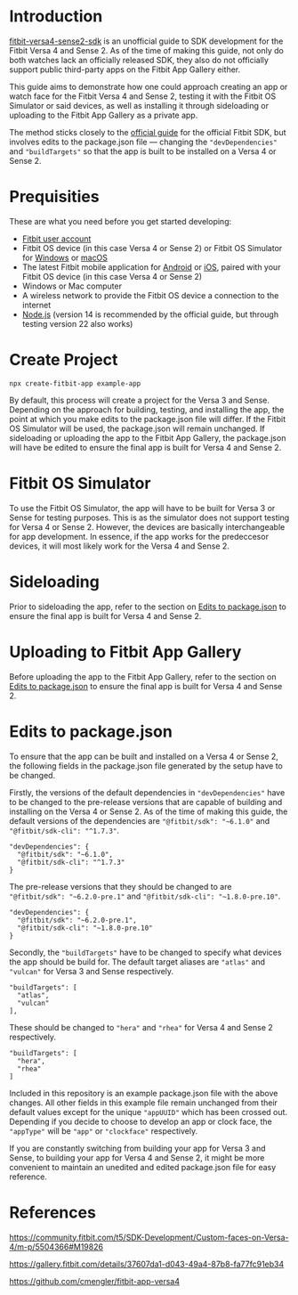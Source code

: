 # Introduction

[fitbit-versa4-sense2-sdk](https://github.com/yeohongred/fitbit-versa4-sense2-sdk) is an unofficial guide to SDK development for the Fitbit Versa 4 and Sense 2. As of the time of making this guide, not only do both watches lack an officially released SDK, they also do not officially support public third-party apps on the Fitbit App Gallery either.

This guide aims to demonstrate how one could approach creating an app or watch face for the Fitbit Versa 4 and Sense 2, testing it with the Fitbit OS Simulator or said devices, as well as installing it through sideloading or uploading to the Fitbit App Gallery as a private app.

The method sticks closely to the [official guide](https://dev.fitbit.com/getting-started/) for the official Fitbit SDK, but involves edits to the package.json file — changing the `"devDependencies"` and `"buildTargets"` so that the app is built to be installed on a Versa 4 or Sense 2.

# Prequisities

These are what you need before you get started developing:

- [Fitbit user account](https://www.fitbit.com/signup)
- Fitbit OS device (in this case Versa 4 or Sense 2) or Fitbit OS Simulator for [Windows](https://simulator-updates.fitbit.com/download/stable/win) or [macOS](https://simulator-updates.fitbit.com/download/stable/mac)
- The latest Fitbit mobile application for [Android](http://play.google.com/store/apps/details?id=com.fitbit.FitbitMobile) or [iOS](http://itunes.apple.com/us/app/fitbit-activity-calorie-tracker/id462638897?mt=8&uo=4), paired with your Fitbit OS device (in this case Versa 4 or Sense 2)
- Windows or Mac computer
- A wireless network to provide the Fitbit OS device a connection to the internet
- [Node.js](https://nodejs.org/) (version 14 is recommended by the official guide, but through testing version 22 also works)

# Create Project

```
npx create-fitbit-app example-app
```

By default, this process will create a project for the Versa 3 and Sense. Depending on the approach for building, testing, and installing the app, the point at which you make edits to the package.json file will differ. If the Fitbit OS Simulator will be used, the package.json will remain unchanged. If sideloading or uploading the app to the Fitbit App Gallery, the package.json will have be edited to ensure the final app is built for Versa 4 and Sense 2.

# Fitbit OS Simulator

To use the Fitbit OS Simulator, the app will have to be built for Versa 3 or Sense for testing purposes. This is as the simulator does not support testing for Versa 4 or Sense 2. However, the devices are basically interchangeable for app development. In essence, if the app works for the predeccesor devices, it will most likely work for the Versa 4 and Sense 2.

# Sideloading

Prior to sideloading the app, refer to the section on [Edits to package.json](#edits-to-package.json) to ensure the final app is built for Versa 4 and Sense 2.

# Uploading to Fitbit App Gallery

Before uploading the app to the Fitbit App Gallery, refer to the section on [Edits to package.json](#edits-to-package.json) to ensure the final app is built for Versa 4 and Sense 2.

# Edits to package.json

To ensure that the app can be built and installed on a Versa 4 or Sense 2, the following fields in the package.json file generated by the setup have to be changed.

Firstly, the versions of the default dependencies in `"devDependencies"` have to be changed to the pre-release versions that are capable of building and installing on the Versa 4 or Sense 2. As of the time of making this guide, the default versions of the dependencies are `"@fitbit/sdk": "~6.1.0"` and `"@fitbit/sdk-cli": "^1.7.3"`.

```
"devDependencies": {
  "@fitbit/sdk": "~6.1.0",
  "@fitbit/sdk-cli": "^1.7.3"
}
```

The pre-release versions that they should be changed to are `"@fitbit/sdk": "~6.2.0-pre.1"` and `"@fitbit/sdk-cli": "~1.8.0-pre.10"`.

```
"devDependencies": {
  "@fitbit/sdk": "~6.2.0-pre.1",
  "@fitbit/sdk-cli": "~1.8.0-pre.10"
}
```

Secondly, the `"buildTargets"` have to be changed to specify what devices the app should be build for. The default target aliases are `"atlas"` and `"vulcan"` for Versa 3 and Sense respectively.

```
"buildTargets": [
  "atlas",
  "vulcan"
],
```

These should be changed to `"hera"` and `"rhea"` for Versa 4 and Sense 2 respectively.

```
"buildTargets": [
  "hera",
  "rhea"
]
```

Included in this repository is an example package.json file with the above changes. All other fields in this example file remain unchanged from their default values except for the unique `"appUUID"` which has been crossed out. Depending if you decide to choose to develop an app or clock face, the `"appType"` will be `"app"` or `"clockface"` respectively.

If you are constantly switching from building your app for Versa 3 and Sense, to building your app for Versa 4 and Sense 2, it might be more convenient to maintain an unedited and edited package.json file for easy reference.

# References

https://community.fitbit.com/t5/SDK-Development/Custom-faces-on-Versa-4/m-p/5504366#M19826

https://gallery.fitbit.com/details/37607da1-d043-49a4-87b8-fa77fc91eb34

https://github.com/cmengler/fitbit-app-versa4
